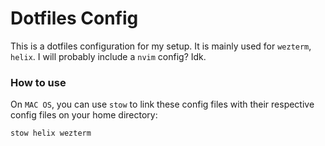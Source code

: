 # Dotfiles Config

This is a dotfiles configuration for my setup. It is mainly used for `wezterm`, `helix`.
I will probably include a `nvim` config? Idk.

### How to use

On `MAC OS`, you can use `stow` to link these config files with their respective
config files on your home directory:
```shell
stow helix wezterm
```

